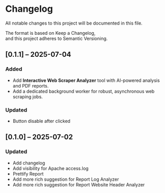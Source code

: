# Changelog

All notable changes to this project will be documented in this file.

The format is based on Keep a Changelog,  
and this project adheres to Semantic Versioning.

## [0.1.1] – 2025-07-04
### Added
- Add **Interactive Web Scraper Analyzer** tool with AI-powered analysis and PDF reports.
- Add a dedicated background worker for robust, asynchronous web scraping jobs.

### Updated
- Button disable after clicked

## [0.1.0] – 2025-07-02
### Updated
- Add changelog
- Add visibility for Apache access.log
- Prettify Report
- Add more rich suggestion for Report Log Analyzer
- Add more rich suggestion for Report Website Header Analyzer